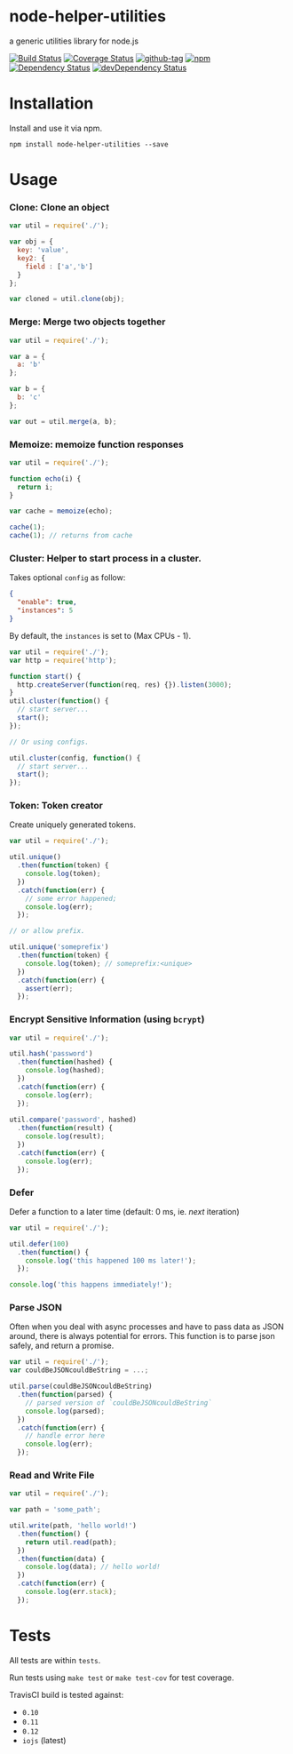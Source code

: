 node-helper-utilities
=============
a generic utilities library for node.js

[![Build Status](https://travis-ci.org/limianwang/node-utilities.svg?branch=master)](https://travis-ci.org/limianwang/node-utilities)
[![Coverage Status](https://img.shields.io/coveralls/limianwang/node-utilities.svg?style=flat-square)](https://coveralls.io/r/limianwang/node-utilities?branch=master)
[![github-tag](http://img.shields.io/github/tag/limianwang/node-utilities.svg?style=flat-square)](https://github.com/limianwang/node-utilities/releases)
[![npm](https://img.shields.io/npm/v/node-helper-utilities.svg?style=flat-square)](https://www.npmjs.com/package/node-helper-utilities)
[![Dependency Status](https://david-dm.org/limianwang/node-utilities.svg?style=flat-square)](https://david-dm.org/limianwang/node-utilities)
[![devDependency Status](https://david-dm.org/limianwang/node-utilities/dev-status.svg?style=flat-square)](https://david-dm.org/limianwang/node-utilities#info=devDependencies)

# Installation

Install and use it via npm.

`npm install node-helper-utilities --save`

# Usage

### Clone: Clone an object

```javascript
var util = require('./');

var obj = {
  key: 'value',
  key2: {
    field : ['a','b']
  }
};

var cloned = util.clone(obj);
```

### Merge: Merge two objects together

```javascript
var util = require('./');

var a = {
  a: 'b'
};

var b = {
  b: 'c'
};

var out = util.merge(a, b);
```

### Memoize: memoize function responses

```javascript
var util = require('./');

function echo(i) {
  return i;
}

var cache = memoize(echo);

cache(1);
cache(1); // returns from cache
```

### Cluster: Helper to start process in a cluster.

Takes optional `config` as follow:

```json
{
  "enable": true,
  "instances": 5
}
```

By default, the `instances` is set to (Max CPUs - 1).

```javascript
var util = require('./');
var http = require('http');

function start() {
  http.createServer(function(req, res) {}).listen(3000);
}
util.cluster(function() {
  // start server...
  start();
});

// Or using configs.

util.cluster(config, function() {
  // start server...
  start();
});
```

### Token: Token creator

Create uniquely generated tokens.

```javascript
var util = require('./');

util.unique()
  .then(function(token) {
    console.log(token);
  })
  .catch(function(err) {
    // some error happened;
    console.log(err);
  });

// or allow prefix.

util.unique('someprefix')
  .then(function(token) {
    console.log(token); // someprefix:<unique>
  })
  .catch(function(err) {
    assert(err);
  });
```

### Encrypt Sensitive Information (using `bcrypt`)

```javascript
var util = require('./');

util.hash('password')
  .then(function(hashed) {
    console.log(hashed);
  })
  .catch(function(err) {
    console.log(err);
  });
  
util.compare('password', hashed)
  .then(function(result) {
    console.log(result);
  })
  .catch(function(err) { 
    console.log(err); 
  });
````

### Defer

Defer a function to a later time (default: 0 ms, ie. _next_ iteration)

```js
var util = require('./');

util.defer(100)
  .then(function() {
    console.log('this happened 100 ms later!');
  });

console.log('this happens immediately!');
```

### Parse JSON

Often when you deal with async processes and have to pass data as JSON around, there is always potential for errors. 
This function is to parse json safely, and return a promise.

```js
var util = require('./');
var couldBeJSONcouldBeString = ...;

util.parse(couldBeJSONcouldBeString)
  .then(function(parsed) {
    // parsed version of `couldBeJSONcouldBeString`
    console.log(parsed);
  })
  .catch(function(err) {
    // handle error here
    console.log(err);
  });
```

### Read and Write File

```js
var util = require('./');

var path = 'some_path';

util.write(path, 'hello world!')
  .then(function() {
    return util.read(path);
  })
  .then(function(data) {
    console.log(data); // hello world!
  })
  .catch(function(err) {
    console.log(err.stack);
  });
```

# Tests

All tests are within `tests`. 

Run tests using `make test` or `make test-cov` for test coverage.

TravisCI build is tested against:

  - `0.10` 
  - `0.11` 
  - `0.12`
  - `iojs` (latest)
